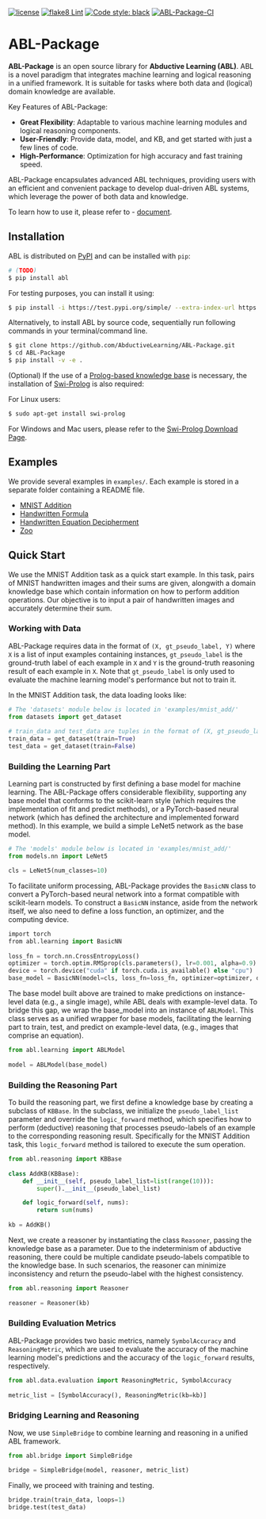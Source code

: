 [![license](https://img.shields.io/github/license/mashape/apistatus.svg?maxAge=2592000)](https://github.com/AbductiveLearning/ABL-Package/blob/Dev/LICENSE)
[![flake8 Lint](https://github.com/AbductiveLearning/ABL-Package/actions/workflows/lint.yaml/badge.svg?branch=Dev)](https://github.com/AbductiveLearning/ABL-Package/actions/workflows/lint.yaml)
[![Code style: black](https://img.shields.io/badge/code%20style-black-000000.svg)](https://github.com/psf/black)
[![ABL-Package-CI](https://github.com/AbductiveLearning/ABL-Package/actions/workflows/build-and-test.yaml/badge.svg?branch=Dev)](https://github.com/AbductiveLearning/ABL-Package/actions/workflows/build-and-test.yaml)

# ABL-Package

**ABL-Package** is an open source library for **Abductive Learning (ABL)**.
ABL is a novel paradigm that integrates machine learning and 
logical reasoning in a unified framework. It is suitable for tasks
where both data and (logical) domain knowledge are available. 

Key Features of ABL-Package:

- **Great Flexibility**: Adaptable to various machine learning modules and logical reasoning components.
- **User-Friendly**: Provide data, model, and KB, and get started with just a few lines of code.
- **High-Performance**: Optimization for high accuracy and fast training speed.

ABL-Package encapsulates advanced ABL techniques, providing users with
an efficient and convenient package to develop dual-driven ABL systems,
which leverage the power of both data and knowledge.

To learn how to use it, please refer to - [document](https://www.lamda.nju.edu.cn/abl_test/docs/build/html/Overview/Abductive-Learning.html).

## Installation

ABL is distributed on [PyPI](https://pypi.org/) and can be installed with ``pip``:

```bash
# (TODO)
$ pip install abl
```

For testing purposes, you can install it using:

```bash
$ pip install -i https://test.pypi.org/simple/ --extra-index-url https://mirrors.nju.edu.cn/pypi/web/simple/ abl
```

Alternatively, to install ABL by source code, sequentially run following commands in your terminal/command line.

```bash
$ git clone https://github.com/AbductiveLearning/ABL-Package.git
$ cd ABL-Package
$ pip install -v -e .
```

(Optional) If the use of a [Prolog-based knowledge base](https://www.lamda.nju.edu.cn/abl_test/docs/build/html/Intro/Reasoning.html#prolog) is necessary, the installation of [Swi-Prolog](https://www.swi-prolog.org/) is also required:

For Linux users:

```bash
$ sudo apt-get install swi-prolog
```

For Windows and Mac users, please refer to the [Swi-Prolog Download Page](https://www.swi-prolog.org/Download.html).

## Examples

We provide several examples in `examples/`. Each example is stored in a separate folder containing a README file.

+ [MNIST Addition](https://github.com/AbductiveLearning/ABL-Package/blob/Dev/examples/mnist_add)
+ [Handwritten Formula](https://github.com/AbductiveLearning/ABL-Package/blob/Dev/examples/hwf)
+ [Handwritten Equation Decipherment](https://github.com/AbductiveLearning/ABL-Package/tree/Dev/examples/hed)
+ [Zoo](https://gitub.com/AbductiveLearning/ABL-Package/tree/Dev/examples/zoo)

## Quick Start

We use the MNIST Addition task as a quick start example. In this task, pairs of MNIST handwritten images and their sums are given, alongwith a domain knowledge base which contain information on how to perform addition operations. Our objective is to input a pair of handwritten images and accurately determine their sum.

### Working with Data


ABL-Package requires data in the format of `(X, gt_pseudo_label, Y)` where `X` is a list of input examples containing instances, `gt_pseudo_label` is the ground-truth label of each example in `X` and `Y` is the ground-truth reasoning result of each example in `X`. Note that `gt_pseudo_label` is only used to evaluate the machine learning model's performance but not to train it. 

In the MNIST Addition task, the data loading looks like:

```python
# The 'datasets' module below is located in 'examples/mnist_add/'
from datasets import get_dataset
    
# train_data and test_data are tuples in the format of (X, gt_pseudo_label, Y)
train_data = get_dataset(train=True)
test_data = get_dataset(train=False)
```

### Building the Learning Part

Learning part is constructed by first defining a base model for machine learning. The ABL-Package offers considerable flexibility, supporting any base model that conforms to the scikit-learn style (which requires the implementation of fit and predict methods), or a PyTorch-based neural network (which has defined the architecture and implemented forward method). In this example, we build a simple LeNet5 network as the base model.

```python
# The 'models' module below is located in 'examples/mnist_add/'
from models.nn import LeNet5

cls = LeNet5(num_classes=10)
``` 

To facilitate uniform processing, ABL-Package provides the `BasicNN` class to convert a PyTorch-based neural network into a format compatible with scikit-learn models. To construct a `BasicNN` instance, aside from the network itself, we also need to define a loss function, an optimizer, and the computing device.

```python
​import torch
​from abl.learning import BasicNN
​    
​loss_fn = torch.nn.CrossEntropyLoss()
​optimizer = torch.optim.RMSprop(cls.parameters(), lr=0.001, alpha=0.9)
​device = torch.device("cuda" if torch.cuda.is_available() else "cpu")
​base_model = BasicNN(model=cls, loss_fn=loss_fn, optimizer=optimizer, device=device)
```

The base model built above are trained to make predictions on instance-level data (e.g., a single image), while ABL deals with example-level data. To bridge this gap, we wrap the base_model into an instance of `ABLModel`. This class serves as a unified wrapper for base models, facilitating the learning part to train, test, and predict on example-level data, (e.g., images that comprise an equation).

```python
from abl.learning import ABLModel
​    
​model = ABLModel(base_model)
```

### Building the Reasoning Part

To build the reasoning part, we first define a knowledge base by creating a subclass of `KBBase`. In the subclass, we initialize the `pseudo_label_list` parameter and override the `logic_forward` method, which specifies how to perform (deductive) reasoning that processes pseudo-labels of an example to the corresponding reasoning result. Specifically for the MNIST Addition task, this `logic_forward` method is tailored to execute the sum operation.

```python
from abl.reasoning import KBBase
​    
class AddKB(KBBase):
    def __init__(self, pseudo_label_list=list(range(10))):
        super().__init__(pseudo_label_list)

​    def logic_forward(self, nums):
        return sum(nums)
​    
kb = AddKB()
```

Next, we create a reasoner by instantiating the class `Reasoner`, passing the knowledge base as a parameter. Due to the indeterminism of abductive reasoning, there could be multiple candidate pseudo-labels compatible to the knowledge base. In such scenarios, the reasoner can minimize inconsistency and return the pseudo-label with the highest consistency.

```python
from abl.reasoning import Reasoner
​    
reasoner = Reasoner(kb)
```

### Building Evaluation Metrics

ABL-Package provides two basic metrics, namely `SymbolAccuracy` and `ReasoningMetric`, which are used to evaluate the accuracy of the machine learning model's predictions and the accuracy of the `logic_forward` results, respectively.

```python
from abl.data.evaluation import ReasoningMetric, SymbolAccuracy
​    
metric_list = [SymbolAccuracy(), ReasoningMetric(kb=kb)]
```

### Bridging Learning and Reasoning

Now, we use `SimpleBridge` to combine learning and reasoning in a
unified ABL framework.

```python
from abl.bridge import SimpleBridge
​    
bridge = SimpleBridge(model, reasoner, metric_list)
```

Finally, we proceed with training and testing.

```python
​bridge.train(train_data, loops=1)
bridge.test(test_data)
```